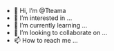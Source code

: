 - 👋 Hi, I’m @Tteama
- 👀 I’m interested in ...
- 🌱 I’m currently learning ...
- 💞️ I’m looking to collaborate on ...
- 📫 How to reach me ...

<!---
Tteama/Tteama is a ✨ special ✨ repository because its `README.md` (this file) appears on your GitHub profile.
You can click the Preview link to take a look at your changes.
--->
